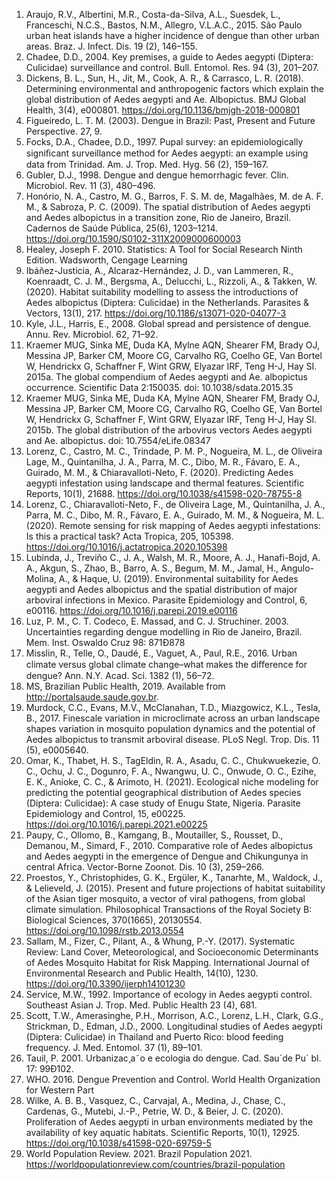 1. Araujo, R.V., Albertini, M.R., Costa-da-Silva, A.L., Suesdek, L., Franceschi, N.C.S., Bastos, N.M., Allegro, V.L.A.C., 2015. São Paulo urban heat islands have a higher incidence of dengue than other urban areas. Braz. J. Infect. Dis. 19 (2), 146–155.
2. Chadee, D.D., 2004. Key premises, a guide to Aedes aegypti (Diptera: Culicidae) surveillance and control. Bull. Entomol. Res. 94 (3), 201–207.
3. Dickens, B. L., Sun, H., Jit, M., Cook, A. R., & Carrasco, L. R. (2018). Determining environmental and anthropogenic factors which explain the global distribution of Aedes aegypti and Ae. Albopictus. BMJ Global Health, 3(4), e000801. https://doi.org/10.1136/bmjgh-2018-000801
4. Figueiredo, L. T. M. (2003). Dengue in Brazil: Past, Present and Future Perspective. 27, 9.
5. Focks, D.A., Chadee, D.D., 1997. Pupal survey: an epidemiologically signiﬁcant surveillance method for Aedes aegypti: an example using data from Trinidad. Am. J. Trop. Med. Hyg. 56 (2), 159–167.
6. Gubler, D.J., 1998. Dengue and dengue hemorrhagic fever. Clin. Microbiol. Rev. 11 (3), 480–496.
7. Honório, N. A., Castro, M. G., Barros, F. S. M. de, Magalhães, M. de A. F. M., & Sabroza, P. C. (2009). The spatial distribution of Aedes aegypti and Aedes albopictus in a transition zone, Rio de Janeiro, Brazil. Cadernos de Saúde Pública, 25(6), 1203–1214. https://doi.org/10.1590/S0102-311X2009000600003
8. Healey, Joseph F. 2010. Statistics: A Tool for Social Research Ninth Edition. Wadsworth, Cengage Learning
9. Ibáñez-Justicia, A., Alcaraz-Hernández, J. D., van Lammeren, R., Koenraadt, C. J. M., Bergsma, A., Delucchi, L., Rizzoli, A., & Takken, W. (2020). Habitat suitability modelling to assess the introductions of Aedes albopictus (Diptera: Culicidae) in the Netherlands. Parasites & Vectors, 13(1), 217. https://doi.org/10.1186/s13071-020-04077-3
10. Kyle, J.L., Harris, E., 2008. Global spread and persistence of dengue. Annu. Rev. Microbiol. 62, 71–92.
11. Kraemer MUG, Sinka ME, Duda KA, Mylne AQN, Shearer FM, Brady OJ, Messina JP, Barker CM, Moore CG, Carvalho RG, Coelho GE, Van Bortel W, Hendrickx G, Schaffner F, Wint GRW, Elyazar IRF, Teng H-J, Hay SI. 2015a. The global compendium of Aedes aegypti and Ae. albopictus occurrence. Scientific Data 2:150035. doi: 10.1038/sdata.2015.35
12. Kraemer MUG, Sinka ME, Duda KA, Mylne AQN, Shearer FM, Brady OJ, Messina JP, Barker CM, Moore CG, Carvalho RG, Coelho GE, Van Bortel W, Hendrickx G, Schaffner F, Wint GRW, Elyazar IRF, Teng H-J, Hay SI. 2015b. The global distribution of the arbovirus vectors Aedes aegypti and Ae. albopictus. doi: 10.7554/eLife.08347
14. Lorenz, C., Castro, M. C., Trindade, P. M. P., Nogueira, M. L., de Oliveira Lage, M., Quintanilha, J. A., Parra, M. C., Dibo, M. R., Fávaro, E. A., Guirado, M. M., & Chiaravalloti-Neto, F. (2020). Predicting Aedes aegypti infestation using landscape and thermal features. Scientific Reports, 10(1), 21688. https://doi.org/10.1038/s41598-020-78755-8
15. Lorenz, C., Chiaravalloti-Neto, F., de Oliveira Lage, M., Quintanilha, J. A., Parra, M. C., Dibo, M. R., Fávaro, E. A., Guirado, M. M., & Nogueira, M. L. (2020). Remote sensing for risk mapping of Aedes aegypti infestations: Is this a practical task? Acta Tropica, 205, 105398. https://doi.org/10.1016/j.actatropica.2020.105398
16. Lubinda, J., Treviño C., J. A., Walsh, M. R., Moore, A. J., Hanafi-Bojd, A. A., Akgun, S., Zhao, B., Barro, A. S., Begum, M. M., Jamal, H., Angulo-Molina, A., & Haque, U. (2019). Environmental suitability for Aedes aegypti and Aedes albopictus and the spatial distribution of major arboviral infections in Mexico. Parasite Epidemiology and Control, 6, e00116. https://doi.org/10.1016/j.parepi.2019.e00116
17. Luz, P. M., C. T. Codeco, E. Massad, and C. J. Struchiner. 2003. Uncertainties regarding dengue modelling in Rio de Janeiro, Brazil. Mem. Inst. Oswaldo Cruz 98: 871Ð878
18. Misslin, R., Telle, O., Daudé, E., Vaguet, A., Paul, R.E., 2016. Urban climate versus global climate change–what makes the diﬀerence for dengue? Ann. N.Y. Acad. Sci. 1382 (1), 56–72.
19. MS, Brazilian Public Health, 2019. Available from http://portalsaude.saude.gov.br.
20. Murdock, C.C., Evans, M.V., McClanahan, T.D., Miazgowicz, K.L., Tesla, B., 2017. Finescale variation in microclimate across an urban landscape shapes variation in mosquito population dynamics and the potential of Aedes albopictus to transmit arboviral disease. PLoS Negl. Trop. Dis. 11 (5), e0005640.
21. Omar, K., Thabet, H. S., TagEldin, R. A., Asadu, C. C., Chukwuekezie, O. C., Ochu, J. C., Dogunro, F. A., Nwangwu, U. C., Onwude, O. C., Ezihe, E. K., Anioke, C. C., & Arimoto, H. (2021). Ecological niche modeling for predicting the potential geographical distribution of Aedes species (Diptera: Culicidae): A case study of Enugu State, Nigeria. Parasite Epidemiology and Control, 15, e00225. https://doi.org/10.1016/j.parepi.2021.e00225
22. Paupy, C., Ollomo, B., Kamgang, B., Moutailler, S., Rousset, D., Demanou, M., Simard, F., 2010. Comparative role of Aedes albopictus and Aedes aegypti in the emergence of Dengue and Chikungunya in central Africa. Vector-Borne Zoonot. Dis. 10 (3), 259–266.
23. Proestos, Y., Christophides, G. K., Ergüler, K., Tanarhte, M., Waldock, J., & Lelieveld, J. (2015). Present and future projections of habitat suitability of the Asian tiger mosquito, a vector of viral pathogens, from global climate simulation. Philosophical Transactions of the Royal Society B: Biological Sciences, 370(1665), 20130554. https://doi.org/10.1098/rstb.2013.0554
24. Sallam, M., Fizer, C., Pilant, A., & Whung, P.-Y. (2017). Systematic Review: Land Cover, Meteorological, and Socioeconomic Determinants of Aedes Mosquito Habitat for Risk Mapping. International Journal of Environmental Research and Public Health, 14(10), 1230. https://doi.org/10.3390/ijerph14101230
25. Service, M.W., 1992. Importance of ecology in Aedes aegypti control. Southeast Asian J. Trop. Med. Public Health 23 (4), 681.
26. Scott, T.W., Amerasinghe, P.H., Morrison, A.C., Lorenz, L.H., Clark, G.G., Strickman, D., Edman, J.D., 2000. Longitudinal studies of Aedes aegypti (Diptera: Culicidae) in Thailand and Puerto Rico: blood feeding frequency. J. Med. Entomol. 37 (1), 89–101.
27. Tauil, P. 2001. Urbanizac¸a˜o e ecologia do dengue. Cad. Sau´de Pu´ bl. 17: 99Ð102.
28. WHO. 2016. Dengue Prevention and Control. World Health Organization for Western Part
29. Wilke, A. B. B., Vasquez, C., Carvajal, A., Medina, J., Chase, C., Cardenas, G., Mutebi, J.-P., Petrie, W. D., & Beier, J. C. (2020). Proliferation of Aedes aegypti in urban environments mediated by the availability of key aquatic habitats. Scientific Reports, 10(1), 12925. https://doi.org/10.1038/s41598-020-69759-5
30. World Population Review. 2021. Brazil Population 2021. https://worldpopulationreview.com/countries/brazil-population
